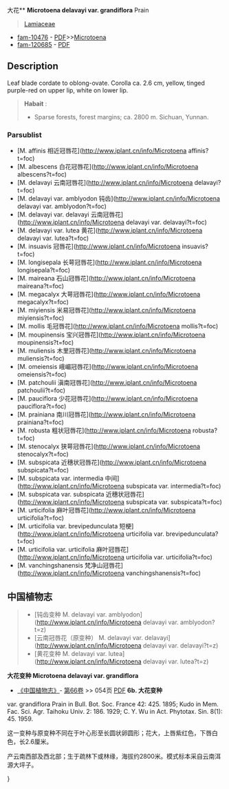 大花** **Microtoena delavayi var. grandiflora** Prain

> [Lamiaceae](http://www.iplant.cn/info/Lamiaceae?t=foc)
* [fam-10476](http://www.iplant.cn/foc/fam/10476) - [PDF](http://www.iplant.cn/foc/pdf/Lamiaceae.pdf)>>[Microtoena](http://www.iplant.cn/info/Microtoena?t=foc)
* [fam-120685](http://www.iplant.cn/foc/fam/120685) - [PDF](http://www.iplant.cn/foc/pdf/Microtoena.pdf)
## Description

Leaf blade cordate to oblong-ovate. Corolla ca. 2.6 cm, yellow, tinged purple-red on upper lip, white on lower lip.


> **Habait** : 
>* Sparse forests, forest margins; ca. 2800 m. Sichuan, Yunnan.


### Parsublist

* [M.  affinis  相近冠唇花](http://www.iplant.cn/info/Microtoena affinis?t=foc)
* [M.  albescens  白花冠唇花](http://www.iplant.cn/info/Microtoena albescens?t=foc)
* [M.  delavayi  云南冠唇花](http://www.iplant.cn/info/Microtoena delavayi?t=foc)
* [M.  delavayi var. amblyodon  钝齿](http://www.iplant.cn/info/Microtoena delavayi var. amblyodon?t=foc)
* [M.  delavayi var. delavayi  云南冠唇花](http://www.iplant.cn/info/Microtoena delavayi var. delavayi?t=foc)
* [M.  delavayi var. lutea  黄花](http://www.iplant.cn/info/Microtoena delavayi var. lutea?t=foc)
* [M.  insuavis  冠唇花](http://www.iplant.cn/info/Microtoena insuavis?t=foc)
* [M.  longisepala  长萼冠唇花](http://www.iplant.cn/info/Microtoena longisepala?t=foc)
* [M.  maireana  石山冠唇花](http://www.iplant.cn/info/Microtoena maireana?t=foc)
* [M.  megacalyx  大萼冠唇花](http://www.iplant.cn/info/Microtoena megacalyx?t=foc)
* [M.  miyiensis  米易冠唇花](http://www.iplant.cn/info/Microtoena miyiensis?t=foc)
* [M.  mollis  毛冠唇花](http://www.iplant.cn/info/Microtoena mollis?t=foc)
* [M.  moupinensis  宝兴冠唇花](http://www.iplant.cn/info/Microtoena moupinensis?t=foc)
* [M.  muliensis  木里冠唇花](http://www.iplant.cn/info/Microtoena muliensis?t=foc)
* [M.  omeiensis  峨嵋冠唇花](http://www.iplant.cn/info/Microtoena omeiensis?t=foc)
* [M.  patchoulii  滇南冠唇花](http://www.iplant.cn/info/Microtoena patchoulii?t=foc)
* [M.  pauciflora  少花冠唇花](http://www.iplant.cn/info/Microtoena pauciflora?t=foc)
* [M.  prainiana  南川冠唇花](http://www.iplant.cn/info/Microtoena prainiana?t=foc)
* [M.  robusta  粗状冠唇花](http://www.iplant.cn/info/Microtoena robusta?t=foc)
* [M.  stenocalyx  狭萼冠唇花](http://www.iplant.cn/info/Microtoena stenocalyx?t=foc)
* [M.  subspicata  近穗状冠唇花](http://www.iplant.cn/info/Microtoena subspicata?t=foc)
* [M.  subspicata var. intermedia  中间](http://www.iplant.cn/info/Microtoena subspicata var. intermedia?t=foc)
* [M.  subspicata var. subspicata  近穗状冠唇花](http://www.iplant.cn/info/Microtoena subspicata var. subspicata?t=foc)
* [M.  urticifolia  麻叶冠唇花](http://www.iplant.cn/info/Microtoena urticifolia?t=foc)
* [M.  urticifolia var. brevipedunculata  短梗](http://www.iplant.cn/info/Microtoena urticifolia var. brevipedunculata?t=foc)
* [M.  urticifolia var. urticifolia  麻叶冠唇花](http://www.iplant.cn/info/Microtoena urticifolia var. urticifolia?t=foc)
* [M.  vanchingshanensis  梵净山冠唇花](http://www.iplant.cn/info/Microtoena vanchingshanensis?t=foc)


## 中国植物志

> * [钝齿变种  M.  delavayi var. amblyodon](http://www.iplant.cn/info/Microtoena delavayi var. amblyodon?t=z)
> * [云南冠唇花（原变种）  M.  delavayi var. delavayi](http://www.iplant.cn/info/Microtoena delavayi var. delavayi?t=z)
> * [黄花变种  M.  delavayi var. lutea](http://www.iplant.cn/info/Microtoena delavayi var. lutea?t=z)

**大花变种 Microtoena delavayi var. grandiflora**

* [《中国植物志》](http://www.iplant.cn/frps)- [第66卷](http://www.iplant.cn/frps/vol/66) >> 054页 [PDF](http://www.iplant.cn/frps/pdf/66/054b.pdf)
**6b. 大花变种**

var. grandiflora Prain in Bull. Bot. Soc. France 42: 425. 1895; Kudo in Mem. Fac. Sci. Agr. Taihoku Univ. 2: 186. 1929; C. Y. Wu in Act. Phytotax. Sin. 8(1): 45. 1959.

这一变种与原变种不同在于叶心形至长圆状卵圆形；花大，上唇紫红色，下唇白色，长2.6厘米。

产云南西部及西北部；生于疏林下或林缘，海拔约2800米。模式标本采自云南洱源大坪子。

}